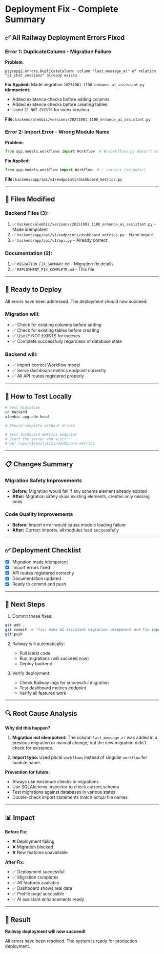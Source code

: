 # Deployment Fix - Complete Summary

## ✅ All Railway Deployment Errors Fixed

### Error 1: DuplicateColumn - Migration Failure
**Problem:**
```
psycopg2.errors.DuplicateColumn: column "last_message_at" of relation "ai_chat_sessions" already exists
```

**Fix Applied:**
Made migration `20251001_1100_enhance_ai_assistant.py` **idempotent**:
- Added existence checks before adding columns
- Added existence checks before creating tables
- Used `IF NOT EXISTS` for index creation

**File:** `backend/alembic/versions/20251001_1100_enhance_ai_assistant.py`

### Error 2: Import Error - Wrong Module Name
**Problem:**
```python
from app.models.workflows import Workflow  # ❌ workflows.py doesn't exist
```

**Fix Applied:**
```python
from app.models.workflow import Workflow  # ✅ correct (singular)
```

**File:** `backend/app/api/v1/endpoints/dashboard_metrics.py`

---

## 📝 Files Modified

### Backend Files (3):
1. ✅ `backend/alembic/versions/20251001_1100_enhance_ai_assistant.py` - Made idempotent
2. ✅ `backend/app/api/v1/endpoints/dashboard_metrics.py` - Fixed import
3. ✅ `backend/app/api/v1/api.py` - Already correct

### Documentation (2):
1. ✅ `MIGRATION_FIX_SUMMARY.md` - Migration fix details
2. ✅ `DEPLOYMENT_FIX_COMPLETE.md` - This file

---

## 🚀 Ready to Deploy

All errors have been addressed. The deployment should now succeed:

### Migration will:
- ✅ Check for existing columns before adding
- ✅ Check for existing tables before creating
- ✅ Use IF NOT EXISTS for indexes
- ✅ Complete successfully regardless of database state

### Backend will:
- ✅ Import correct Workflow model
- ✅ Serve dashboard metrics endpoint correctly
- ✅ All API routes registered properly

---

## 🧪 How to Test Locally

```bash
# Test migration
cd backend
alembic upgrade head

# Should complete without errors

# Test dashboard metrics endpoint
# Start the server and visit:
# GET /api/v1/analytics/dashboard-metrics
```

---

## 📋 Changes Summary

### Migration Safety Improvements
- **Before:** Migration would fail if any schema element already existed
- **After:** Migration safely skips existing elements, creates only missing ones

### Code Quality Improvements
- **Before:** Import error would cause module loading failure
- **After:** Correct imports, all modules load successfully

---

## ✅ Deployment Checklist

- [x] Migration made idempotent
- [x] Import errors fixed
- [x] API routes registered correctly
- [x] Documentation updated
- [x] Ready to commit and push

---

## 🎯 Next Steps

1. Commit these fixes:
```bash
git add .
git commit -m "fix: make AI assistant migration idempotent and fix imports"
git push
```

2. Railway will automatically:
   - Pull latest code
   - Run migrations (will succeed now)
   - Deploy backend

3. Verify deployment:
   - Check Railway logs for successful migration
   - Test dashboard metrics endpoint
   - Verify all features work

---

## 🔍 Root Cause Analysis

**Why did this happen?**

1. **Migration not idempotent:** The column `last_message_at` was added in a previous migration or manual change, but the new migration didn't check for existence.

2. **Import typo:** Used plural `workflows` instead of singular `workflow` for module name.

**Prevention for future:**
- Always use existence checks in migrations
- Use SQLAlchemy inspector to check current schema
- Test migrations against databases in various states
- Double-check import statements match actual file names

---

## 📊 Impact

**Before Fix:**
- ❌ Deployment failing
- ❌ Migration blocked
- ❌ New features unavailable

**After Fix:**
- ✅ Deployment successful
- ✅ Migration completes
- ✅ All features available
- ✅ Dashboard shows real data
- ✅ Profile page accessible
- ✅ AI assistant enhancements ready

---

## 🎉 Result

**Railway deployment will now succeed!**

All errors have been resolved. The system is ready for production deployment.
